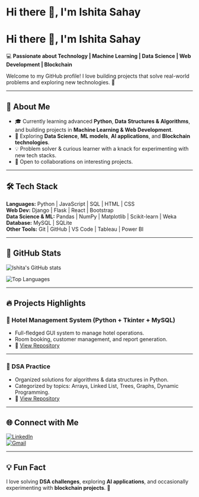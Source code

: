 # Hi there 👋, I'm Ishita Sahay
# Hi there 👋, I'm Ishita Sahay  

💻 **Passionate about Technology | Machine Learning | Data Science | Web Development | Blockchain**  

Welcome to my GitHub profile! I love building projects that solve real-world problems and exploring new technologies. 🚀  

---

## 🌟 About Me  
- 🎓 Currently learning advanced **Python**, **Data Structures & Algorithms**, and building projects in **Machine Learning & Web Development**.  
- 🌱 Exploring **Data Science**, **ML models**, **AI applications**, and **Blockchain technologies**.  
- 💡 Problem solver & curious learner with a knack for experimenting with new tech stacks.  
- 🤝 Open to collaborations on interesting projects.  

---

## 🛠️ Tech Stack  

**Languages:** Python | JavaScript | SQL | HTML | CSS  
**Web Dev:** Django | Flask | React | Bootstrap  
**Data Science & ML:** Pandas | NumPy | Matplotlib | Scikit-learn | Weka  
**Database:** MySQL | SQLite  
**Other Tools:** Git | GitHub | VS Code | Tableau | Power BI  

---

## 📂 GitHub Stats  

![Ishita's GitHub stats](https://github-readme-stats.vercel.app/api?username=ishita3120&show_icons=true&theme=radical)  

![Top Languages](https://github-readme-stats.vercel.app/api/top-langs/?username=ishita3120&layout=compact&theme=radical)  

---

## 🔥 Projects Highlights  

### 🏨 Hotel Management System (Python + Tkinter + MySQL)  
- Full-fledged GUI system to manage hotel operations.  
- Room booking, customer management, and report generation.  
- 🔗 [View Repository](https://github.com/Ishita3120/Hotel-Management)  

---

### 📘 DSA Practice  
- Organized solutions for algorithms & data structures in Python.  
- Categorized by topics: Arrays, Linked List, Trees, Graphs, Dynamic Programming.  
- 🔗 [View Repository](https://github.com/Ishita3120/DSA-Practice)  

---

## 🌐 Connect with Me  

[![LinkedIn](https://img.shields.io/badge/LinkedIn-0077B5?style=for-the-badge&logo=linkedin&logoColor=white)](https://www.linkedin.com/in/ishita-sahay-76884a2a5)  
[![Gmail](https://img.shields.io/badge/Gmail-D14836?style=for-the-badge&logo=gmail&logoColor=white)](mailto:ishitasahay31@gmail.com)  

---

## 💡 Fun Fact  
I love solving **DSA challenges**, exploring **AI applications**, and occasionally experimenting with **blockchain projects**. 🚀  
